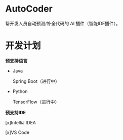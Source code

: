 # AutoCoder
帮开发人员自动预测/补全代码的 AI 插件（智能IDE插件）。



# 开发计划

**预支持语言**

- Java

  Spring Boot（进行中）

- Python

  TensorFlow（进行中）

**预支持IDE**

[x]IntelliJ IDEA

[x]VS Code